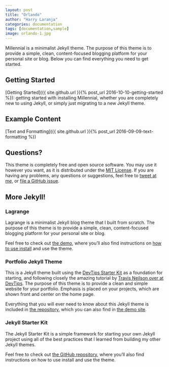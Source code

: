 ```yaml
---
layout: post
title: "Orlando"
author: "Harry Laranja"
categories: documentation
tags: [documentation,sample]
image: orlando-1.jpg
---
```


Millennial is a minimalist Jekyll theme. The purpose of this theme is to provide a simple, clean, content-focused blogging platform for your personal site or blog. Below you can find everything you need to get started.

## Getting Started

[Getting Started]({{ site.github.url }}{% post_url 2016-10-10-getting-started %}): getting started with installing Millennial, whether you are completely new to using Jekyll, or simply just migrating to a new Jekyll theme.

## Example Content

[Text and Formatting]({{ site.github.url }}{% post_url 2016-09-09-text-formatting %})

## Questions?

This theme is completely free and open source software. You may use it however you want, as it is distributed under the [MIT License](http://choosealicense.com/licenses/mit/). If you are having any problems, any questions or suggestions, feel free to [tweet at me](https://twitter.com/intent/tweet?text=My%20question%20about%20Millennial;via=paululele), or [file a GitHub issue](https://github.com/lenpaul/Millennial/issues/new).

## More Jekyll!

### Lagrange

Lagrange is a minimalist Jekyll blog theme that I built from scratch. The purpose of this theme is to provide a simple, clean, content-focused blogging platform for your personal site or blog.

Feel free to check out <a href="https://lenpaul.github.io/Lagrange/" target="_blank">the demo</a>, where you’ll also find instructions on <a href="https://lenpaul.github.io/Lagrange/journal/getting-started.html">how to use install</a> and use the theme.

### Portfolio Jekyll Theme

This is a Jekyll theme built using the [DevTips Starter Kit](http://devtipsstarterkit.com/) as a foundation for starting, and following closely the amazing tutorial by [Travis Neilson over at DevTips](https://www.youtube.com/watch?v=T6jKLsxbFg4&list=PL0CB3OvPhDA_STygmp3sDenx3UpdOMk7P). The purpose of this theme is to provide a clean and simple website for your portfolio. Emphasis is placed on your projects, which are shown front and center on the home page.

Everything that you will ever need to know about this Jekyll theme is included in [the repository](https://github.com/LeNPaul/portfolio-jekyll-theme), which you can also find in [the demo site](https://lenpaul.github.io/portfolio-jekyll-theme/).

### Jekyll Starter Kit

The Jekyll Starter Kit is a simple framework for starting your own Jekyll project using all of the best practices that I learned from building my other Jekyll themes.

Feel free to check out <a href="https://github.com/LeNPaul/jekyll-starter-kit" target="_blank">the GitHub repository</a>, where you’ll also find instructions on how to use install and use the theme.
